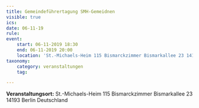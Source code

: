 ```yaml
---
title: Gemeindeführertagung SMH-Gemeidnen
visible: true
ics: 
date: 06-11-19
rule: 
event:
	start: 06-11-2019 18:30
	end: 06-11-2019 20:00
	location: 'St.-Michaels-Heim 115 Bismarckzimmer Bismarkallee 23 14193 Berlin Deutschland'
taxonomy:
	category: veranstaltungen
	tag: 

---
```




**Veranstaltungsort:** St.-Michaels-Heim
115 Bismarckzimmer
Bismarkallee 23
14193 Berlin
Deutschland

